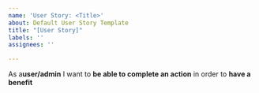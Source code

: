 ```yaml
---
name: 'User Story: <Title>'
about: Default User Story Template
title: "[User Story]"
labels: ''
assignees: ''

---
```


As a**user/admin** I want to **be able to complete an action** in order to **have a benefit**
